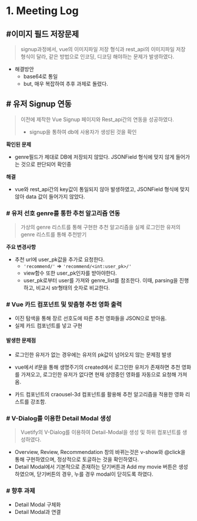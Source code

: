 # 1. Meeting Log



## #이미지 필드 저장문제

>  signup과정에서, vue의 이미지파일 저장 형식과 rest_api의 이미지파일 저장 형식이 달라, 같은 방법으로 인코딩, 디코딩 해야하는 문제가 발생하였다.

* 해결방안
  * base64로 통일
  * but, 매우 복잡하여 추후 과제로 돌렸다.



## # 유저 Signup 연동

> 이전에 제작한 Vue Signup 페이지와 Rest_api간의 연동을 성공하였다.
>
> * signup을 통하여 db에 사용자가 생성된 것을 확인

**확인된 문제**

* genre필드가 제대로 DB에 저장되지 않았다. JSONField 형식에 맞지 않게 들어가는 것으로 판단되어 확인중

**해결**

* vue와 rest_api간의 key값이 통일되지 않아 발생하였고, JSONField 형식에 맞지 않아 data 값이 들어가지 않았다.



### # 유저 선호 genre를 통한 추천 알고리즘 연동

> 가상의 genre 리스트를 통해 구현한 추천 알고리즘을 실제 로그인한 유저의 genre 리스트를 통해 추천받기

**주요 변경사항**

* 추천 url에 user_pk값을 추가로 요청한다.
  * `'recommend/'` => `'recommend/<int:user_pk>/'`
  * view함수 또한 user_pk인자를 받아야한다.
  * user_pk로부터 user를 가져와 genre_list를 참조한다. 이때, parsing을 진행하고, 비교시 str형태의 숫자로 비교한다.

### # Vue 카드 컴포넌트 및 맞춤형 추천 영화 출력

- 이진 탐색을 통해 장르 선호도에 따른 추천 영화들을 JSON으로 받아옴.
- 실제 카드 컴포넌트를 넣고 구현

#### 발생한 문제점

- 로그인한 유저가 없는 경우에는 유저의 pk값이 넘어오지 않는 문제점 발생

- vue에서 if문을 통해 생명주기의 created에서 로그인한 유저가 존재하면 추천 영화를 가져오고, 로그인한 유저가 없다면 현재 상영중인 영화를 자동으로 요청해 가져옴.

- 카드 컴포넌트의 craousel-3d 컴포넌트를 활용해 추천 알고리즘을 적용한 영화 리스트를 강조함.

  

### # V-Dialog를 이용한 Detail Modal 생성

> Vuetify의 V-Dialog를 이용하여 Detail-Modal을 생성 및 하위 컴포넌트를 생성하였다.

* Overview, Review, Recommendation 창의 바뀌는것은 v-show와 @click을 통해 구현하였으며, 정상적으로 토글하는 것을 확인하였다.
* Detail Modal에서 기본적으로 존재하는 닫기버튼과 Add my movie 버튼은 생성하였으며, 닫기버튼의 경우, 누를 경우 modal이 닫히도록 하였다.



### # 향후 과제

* Detail Modal 구체화
* Detail Modal과 연결


